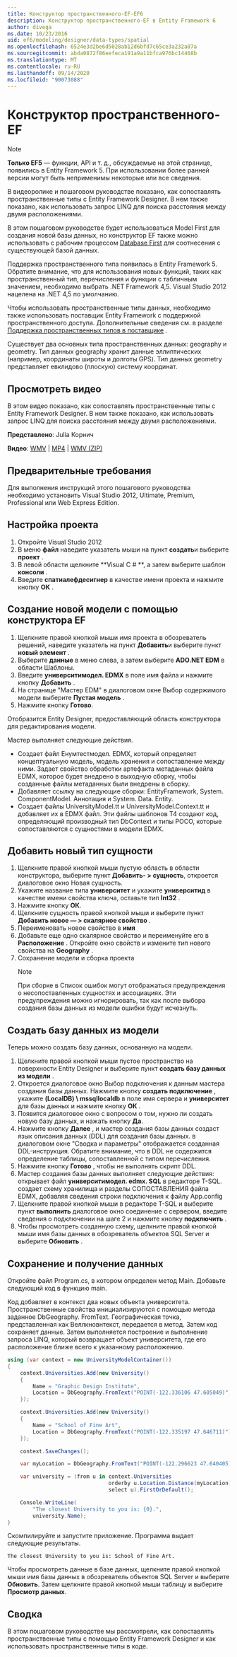 ```yaml
---
title: Конструктор пространственного-EF-EF6
description: Конструктор пространственного-EF в Entity Framework 6
author: divega
ms.date: 10/23/2016
uid: ef6/modeling/designer/data-types/spatial
ms.openlocfilehash: 6524e3d2be6d5028ab12d6bfd7c65ce3a232a07a
ms.sourcegitcommit: abda0872f86eefeca191a9a11bfca976bc14468b
ms.translationtype: MT
ms.contentlocale: ru-RU
ms.lasthandoff: 09/14/2020
ms.locfileid: "90073088"
---
```

# <a name="spatial---ef-designer"></a>Конструктор пространственного-EF
> [!NOTE]
> **Только EF5** — функции, API и т. д., обсуждаемые на этой странице, появились в Entity Framework 5. При использовании более ранней версии могут быть неприменимы некоторые или все сведения.

В видеоролике и пошаговом руководстве показано, как сопоставлять пространственные типы с Entity Framework Designer. В нем также показано, как использовать запрос LINQ для поиска расстояния между двумя расположениями.

В этом пошаговом руководстве будет использоваться Model First для создания новой базы данных, но конструктор EF также можно использовать с рабочим процессом [Database First](xref:ef6/modeling/designer/workflows/database-first) для соотнесения с существующей базой данных.

Поддержка пространственного типа появилась в Entity Framework 5. Обратите внимание, что для использования новых функций, таких как пространственный тип, перечисления и функции с табличным значением, необходимо выбрать .NET Framework 4,5. Visual Studio 2012 нацелена на .NET 4,5 по умолчанию.

Чтобы использовать пространственные типы данных, необходимо также использовать поставщик Entity Framework с поддержкой пространственного доступа. Дополнительные сведения см. в разделе [Поддержка пространственных типов в поставщике](xref:ef6/fundamentals/providers/spatial-support) .

Существует два основных типа пространственных данных: geography и geometry. Тип данных geography хранит данные эллиптических (например, координаты широты и долготы GPS). Тип данных geometry представляет евклидово (плоскую) систему координат.

## <a name="watch-the-video"></a>Просмотреть видео
В этом видео показано, как сопоставлять пространственные типы с Entity Framework Designer. В нем также показано, как использовать запрос LINQ для поиска расстояния между двумя расположениями.

**Представлено**: Julia Корнич

**Видео**: [WMV](https://download.microsoft.com/download/E/C/9/EC9E6547-8983-4C1F-A919-D33210E4B213/HDI-ITPro-MSDN-winvideo-spatialwithdesigner.wmv)  |  [MP4](https://download.microsoft.com/download/E/C/9/EC9E6547-8983-4C1F-A919-D33210E4B213/HDI-ITPro-MSDN-mp4video-spatialwithdesigner.m4v)  |  [WMV (ZIP)](https://download.microsoft.com/download/E/C/9/EC9E6547-8983-4C1F-A919-D33210E4B213/HDI-ITPro-MSDN-winvideo-spatialwithdesigner.zip)

## <a name="pre-requisites"></a>Предварительные требования

Для выполнения инструкций этого пошагового руководства необходимо установить Visual Studio 2012, Ultimate, Premium, Professional или Web Express Edition.

## <a name="set-up-the-project"></a>Настройка проекта

1.  Откройте Visual Studio 2012
2.  В меню **файл** наведите указатель мыши на пункт **создать**и выберите **проект** .
3.  В левой области щелкните **Visual C \# **, а затем выберите шаблон **консоли** .
4.  Введите **спатиалефдесигнер** в качестве имени проекта и нажмите кнопку **ОК** .

## <a name="create-a-new-model-using-the-ef-designer"></a>Создание новой модели с помощью конструктора EF

1.  Щелкните правой кнопкой мыши имя проекта в обозреватель решений, наведите указатель на пункт **Добавить**и выберите пункт **новый элемент** .
2.  Выберите **данные** в меню слева, а затем выберите **ADO.NET EDM** в области Шаблоны.
3.  Введите **университимодел. EDMX** в поле имя файла и нажмите кнопку **Добавить** .
4.  На странице "Мастер EDM" в диалоговом окне Выбор содержимого модели выберите **Пустая модель** .
5.  Нажмите кнопку **Готово**.

Отобразится Entity Designer, предоставляющий область конструктора для редактирования модели.

Мастер выполняет следующие действия.

-   Создает файл Енумтестмодел. EDMX, который определяет концептуальную модель, модель хранения и сопоставление между ними. Задает свойство обработки артефакта метаданных файла EDMX, которое будет внедрено в выходную сборку, чтобы созданные файлы метаданных были внедрены в сборку.
-   Добавляет ссылку на следующие сборки: EntityFramework, System. ComponentModel. Аннотация и System. Data. Entity.
-   Создает файлы UniversityModel.tt и UniversityModel.Context.tt и добавляет их в EDMX файл. Эти файлы шаблонов T4 создают код, определяющий производный тип DbContext и типы POCO, которые сопоставляются с сущностями в модели EDMX.

## <a name="add-a-new-entity-type"></a>Добавить новый тип сущности

1.  Щелкните правой кнопкой мыши пустую область в области конструктора, выберите пункт **Добавить- &gt; сущность**, откроется диалоговое окно Новая сущность.
2.  Укажите название типа **университет** и укажите **университид** в качестве имени свойства ключа, оставьте тип **Int32** .
3.  Нажмите кнопку **ОК**.
4.  Щелкните сущность правой кнопкой мыши и выберите пункт **Добавить новое — &gt; скалярное свойство** .
5.  Переименовать новое свойство в **имя**
6.  Добавьте еще одно скалярное свойство и переименуйте его в **Расположение** . Откройте окно свойств и измените тип нового свойства на **Geography** .
7.  Сохранение модели и сборка проекта
    > [!NOTE]
    > При сборке в Список ошибок могут отображаться предупреждения о несопоставленных сущностях и ассоциациях. Эти предупреждения можно игнорировать, так как после выбора создания базы данных из модели ошибки будут исчезнуть.

## <a name="generate-database-from-model"></a>Создать базу данных из модели

Теперь можно создать базу данных, основанную на модели.

1.  Щелкните правой кнопкой мыши пустое пространство на поверхности Entity Designer и выберите пункт **создать базу данных из модели** .
2.  Откроется диалоговое окно Выбор подключения к данным мастера создания базы данных. Нажмите кнопку **создать подключение** , укажите **(LocalDB) \\ mssqllocaldb** в поле имя сервера и **университет** для базы данных и нажмите кнопку **ОК** .
3.  Появится диалоговое окно с вопросом о том, нужно ли создать новую базу данных, и нажать кнопку **Да**.
4.  Нажмите кнопку **Далее** , и мастер создания базы данных создаст язык описания данных (DDL) для создания базы данных. в диалоговом окне "Сводка и параметры" отображается созданная DDL-инструкция. Обратите внимание, что в DDL не содержится определение таблицы, сопоставленной с типом перечисления.
5.  Нажмите кнопку **Готово** , чтобы не выполнять скрипт DDL.
6.  Мастер создания базы данных выполняет следующие действия: открывает файл **университимодел. edmx. SQL** в редакторе T-SQL. создает схему хранилища и разделы СОПОСТАВЛЕНИЯ файла EDMX, добавляя сведения строки подключения к файлу App.config
7.  Щелкните правой кнопкой мыши в редакторе T-SQL и выберите пункт **выполнить** диалоговое окно соединение с сервером, введите сведения о подключении на шаге 2 и нажмите кнопку **подключить** .
8.  Чтобы просмотреть созданную схему, щелкните правой кнопкой мыши имя базы данных в обозреватель объектов SQL Server и выберите **Обновить** .

## <a name="persist-and-retrieve-data"></a>Сохранение и получение данных

Откройте файл Program.cs, в котором определен метод Main. Добавьте следующий код в функцию main.

Код добавляет в контекст два новых объекта университета. Пространственные свойства инициализируются с помощью метода заданное DbGeography. FromText. Географическая точка, представленная как Веллкновнтекст, передается в метод. Затем код сохраняет данные. Затем выполняется построение и выполнение запроса LINQ, который возвращает объект университета, где его расположение ближе всего к указанному расположению.

``` csharp
using (var context = new UniversityModelContainer())
{
    context.Universities.Add(new University()
    {
        Name = "Graphic Design Institute",
        Location = DbGeography.FromText("POINT(-122.336106 47.605049)"),
    });

    context.Universities.Add(new University()
    {
        Name = "School of Fine Art",
        Location = DbGeography.FromText("POINT(-122.335197 47.646711)"),
    });

    context.SaveChanges();

    var myLocation = DbGeography.FromText("POINT(-122.296623 47.640405)");

    var university = (from u in context.Universities
                                orderby u.Location.Distance(myLocation)
                                select u).FirstOrDefault();

    Console.WriteLine(
        "The closest University to you is: {0}.",
        university.Name);
}
```

Скомпилируйте и запустите приложение. Программа выдает следующие результаты.

```console
The closest University to you is: School of Fine Art.
```

Чтобы просмотреть данные в базе данных, щелкните правой кнопкой мыши имя базы данных в обозреватель объектов SQL Server и выберите **Обновить**. Затем щелкните правой кнопкой мыши таблицу и выберите **Просмотр данных**.

## <a name="summary"></a>Сводка

В этом пошаговом руководстве мы рассмотрели, как сопоставлять пространственные типы с помощью Entity Framework Designer и как использовать пространственные типы в коде. 
